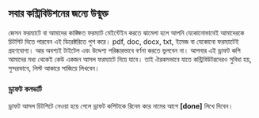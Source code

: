 ## সবার কন্ট্রিবিউশনের জন্যে উন্মুক্ত
জেসন ফরম্যাটে বা আমাদের কাঙ্ক্ষিত ফরম্যাট মেইন্টেইন করতে ঝামেলা হলে আপনি যেকোনোভাবেই আমাদেরকে চিটশিট দিতে পারবেন এই ডিরেক্টরিতে পুশ করে। pdf, doc, docx, txt, ইমেজ বা যেকোনো ফরম্যাটেই গ্রহণযোগ্য। আর অবশ্যই টাইটেল এবং উদ্দেশ্য পরিষ্কারভাবে বর্ণনা করতে ভুলবেন না। আপনার এই ড্রাফট কপি আমাদের মধ্য থেকেই কেউ একজন আসল ফরম্যাটে নিয়ে যাবে। তাই ঐরকমভাবে যাতে কন্ট্রিবিউটরদেরও সুবিধা হয়, সুন্দরভাবে, লিস্ট আকারে সাজিয়ে লিখবেন।

### ড্রাফট কনভার্ট 
ড্রাফট আসল চিটশিটে নেওয়া হয়ে গেলে ড্রাফট কপিটাকে রিনেম করে নামের আগে **[done]** লিখে দিবেন। 
